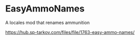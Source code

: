 # EasyAmmoNames

A locales mod that renames ammunition

https://hub.sp-tarkov.com/files/file/1763-easy-ammo-names/
